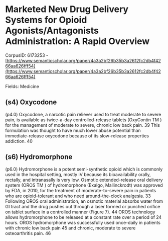 # Marketed New Drug Delivery Systems for Opioid Agonists/Antagonists Administration: A Rapid Overview

CorpusID: 6173253 - [https://www.semanticscholar.org/paper/4a3a2bf26b35b3a2612fc2db4f4266aa626fff54](https://www.semanticscholar.org/paper/4a3a2bf26b35b3a2612fc2db4f4266aa626fff54)

Fields: Medicine

## (s4) Oxycodone
(p4.0) Oxycodone, a narcotic pain reliever used to treat moderate to severe pain, is available as twice-a-day controlled-release tablets (OxyContin TM ) for the management of moderate to severe, chronic low back pain. 39 This formulation was thought to have much lower abuse potential than immediate-release oxycodone because of its slow-release properties addiction. 40 
## (s6) Hydromorphone
(p6.0) Hydromorphone is a potent semi-synthetic opioid which is commonly used in the hospital setting, mostly IV because its bioavailability orally, rectally, and intranasally is very low. Osmotic extended-release oral delivery system (OROS TM ) of hydromorphone (Exalgo, Mallinckrodt) was approved by FDA, in 2010, for the treatment of moderate-to-severe pain in patients who are opioid-tolerant and who need around-the-clock analgesia. 33 Following OROS oral administration, an osmotic material absorbs water from GI tract and the drug pushes out through a laser formed or punched orifice on tablet surface in a controlled manner (Figure 7). 44 OROS technology allows hydromorphone to be released at a constant rate over a period of 24 hours. OROS hydromorphone was successfully used once-daily in patients with chronic low back pain 45 and chronic, moderate to severe osteoarthritis pain. 46
